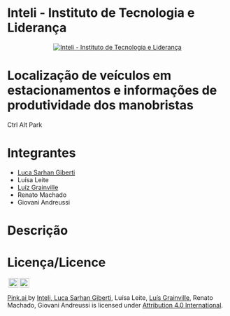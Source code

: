 # Inteli - Instituto de Tecnologia e Liderança
<p align="center">
<a href= "https://www.inteli.edu.br/"><img src="https://www.inteli.edu.br/wp-content/uploads/2021/08/20172028/marca_1-2.png" alt="Inteli - Instituto de Tecnologia e Liderança" border="0"></a>
</p>

# Localização de veículos em estacionamentos e informações de produtividade dos manobristas
Ctrl Alt Park

# Integrantes
- <a href="https://www.linkedin.com/in/luca-giberti-63a4ab231/">Luca Sarhan Giberti</a>
- <a>Luísa Leite</a>
- <a href="https://www.linkedin.com/in/luiz-granville-898780209/">Luíz Grainville</a>
- <a>Renato Machado</a>
- <a>Giovani Andreussi</a>

# Descrição

# Licença/Licence
<img style="height:22px!important;margin-left:3px;vertical-align:text-bottom;" src="https://mirrors.creativecommons.org/presskit/icons/cc.svg?ref=chooser-v1"><img style="height:22px!important;margin-left:3px;vertical-align:text-bottom;" src="https://mirrors.creativecommons.org/presskit/icons/by.svg?ref=chooser-v1"><p xmlns:cc="http://creativecommons.org/ns#" xmlns:dct="http://purl.org/dc/terms/"><a property="dct:title" rel="cc:attributionURL" href="https://github.com/2022M3T4-Inteli/Pink.ai">Pink.ai  <a> by </a> <a rel="cc:attributionURL dct:creator" property="cc:attributionName" href="https://github.com/InteliProjects/.github/blob/main/profile/README.md">Inteli, <a href="https://www.linkedin.com/in/luca-giberti-63a4ab231/">Luca Sarhan Giberti</a>, <a>Luísa Leite</a>, <a href="[www.linkedin.com/in/luca-giberti-63a4ab231](https://www.linkedin.com/in/luiz-granville-898780209/)">Luís Grainville</a>, <a>Renato Machado</a>, <a>Giovani Andreussi</a> is licensed under <a href="http://creativecommons.org/licenses/by/4.0/?ref=chooser-v1" target="_blank" rel="license noopener noreferrer" style="display:inline-block;">Attribution 4.0 International</a>.</p>
